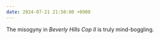 ```yaml
---
date: 2024-07-21 21:50:00 +0900
---
```


The misogyny in _Beverly Hills Cop II_ is truly mind-boggling.

